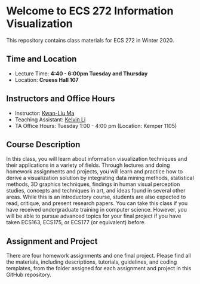 # Welcome to ECS 272 Information Visualization

This repository contains class materials for ECS 272 in Winter 2020.

## Time and Location
* Lecture Time: __4:40 - 6:00pm Tuesday and Thursday__
* Location: __Cruess Hall 107__

## Instructors and Office Hours
* Instructor: [Kwan-Liu Ma](https://www.cs.ucdavis.edu/~ma)
* Teaching Assistant: [Kelvin Li](https://jpkli.github.io/) 
* TA Office Hours: Tuesday 1:00 - 4:00 pm (Location: Kemper 1105)

## Course Description
In this class, you will learn about information visualization techniques and their applications in a variety of fields. Through lectures and doing homework assignments and projects, you will learn and practice how to derive a visualization solution by integrating data mining methods, statistical methods, 3D graphics techniques, findings in human visual perception studies, concepts and techniques in art, and ideas found in several other areas. While this is an introductory course, students are also expected to read, critique, and present research papers. You can take this class if you have received undergraduate training in computer science. However, you will be able to pursue advanced topics for your final project if you have taken ECS163, ECS175, or ECS177 (or equivalent) before.

## Assignment and Project
There are four homework assignments and one final project. Please find all the materials, including descriptions, tutorials, guidelines, and coding templates, from the folder assigned for each assignment and project in this GitHub repository.

